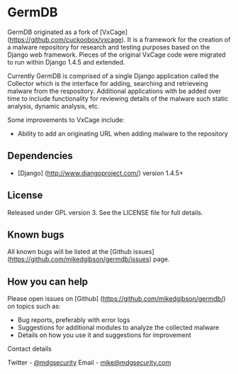 GermDB
=========

GermDB originated as a fork of [VxCage] (https://github.com/cuckoobox/vxcage). It is a framework for the creation of a malware repository for research and testing purposes based on the Django web framework. Pieces of the original VxCage code were migrated to run within Django 1.4.5 and extended.

Currently GermDB is comprised of a single Django application called the Collector which is the interface for adding, searching and retrieveing malware from the respository. Additional applications with be added over time to include functionality for reviewing details of the malware such static analysis, dynamic analysis, etc.

Some improvements to VxCage include:

* Ability to add an originating URL when adding malware to the repository

Dependencies
------------
* [Django] (http://www.djangoproject.com/) version 1.4.5+

License
-------
Released under GPL version 3. See the LICENSE file for full details.

Known bugs
----------

All known bugs will be listed at the [Github issues] (https://github.com/mikedgibson/germdb/issues) page.

How you can help
----------------

Please open issues on [Github] (https://github.com/mikedgibson/germdb/) on topics such as:

* Bug reports, preferably with error logs
* Suggestions for additional modules to analyze the collected malware
* Details on how you use it and suggestions for improvement

Contact details

Twitter - [@mdgsecurity](https://twitter.com/mdgsecurity)
Email - [mike@mdgsecurity.com](mailto:mike@mdgsecurity.com)

